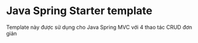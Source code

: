 # Java Spring Starter template
Template này được sử dụng cho Java Spring MVC với 4 thao tác CRUD đơn giản

